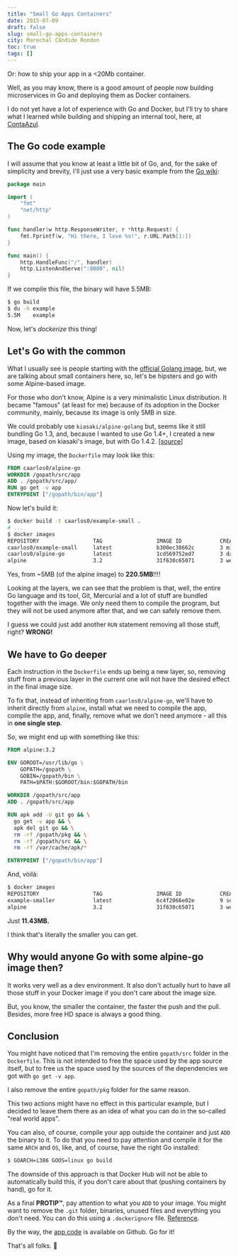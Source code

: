 ```yaml
---
title: "Small Go Apps Containers"
date: 2015-07-09
draft: false
slug: small-go-apps-containers
city: Marechal Cândido Rondon
toc: true
tags: []
---
```


Or: how to ship your app in a <20Mb container.

Well, as you may know, there is a good amount of people now building microservices in Go and deploying them as Docker containers.

I do not yet have a lot of experience with Go and Docker, but I'll try to share what I learned while building and shipping an internal tool, here, at [ContaAzul](http://contaazul.com/).

## The Go code example

I will assume that you know at least a little bit of Go, and, for the sake of simplicity and brevity, I'll just use a very basic example from the [Go wiki](https://golang.org/doc/articles/wiki/):

```go
package main

import (
	"fmt"
	"net/http"
)

func handler(w http.ResponseWriter, r *http.Request) {
	fmt.Fprintf(w, "Hi there, I love %s!", r.URL.Path[1:])
}

func main() {
	http.HandleFunc("/", handler)
	http.ListenAndServe(":8080", nil)
}
```

If we compile this file, the binary will have 5.5MB:

```sh
$ go build
$ du -h example
5.5M	example
```

Now, let's *dockerize* this thing!

## Let's Go with the common

What I usually see is people starting with the [official Golang image](https://registry.hub.docker.com/_/golang/), but, we are talking about small containers here, so, let's be hipsters and go with some Alpine-based image.

For those who don't know, Alpine is a very minimalistic Linux distribution. It became "famous" (at least for me) because of its adoption in the Docker community, mainly, because its image is only 5MB in size.

We could probably use `kiasaki/alpine-golang` but, seems like it still bundling Go 1.3, and, because I wanted to use Go 1.4+, I created a new image, based on kiasaki's image, but with Go 1.4.2. [[source](https://github.com/caarlos0/docker-alpine-go)]

Using my image, the `Dockerfile` may look like this:

```dockerfile
FROM caarlos0/alpine-go
WORKDIR /gopath/src/app
ADD . /gopath/src/app/
RUN go get -v app
ENTRYPOINT ["/gopath/bin/app"]
```

Now let's build it:

```sh
$ docker build -t caarlos0/example-small .
# ...
$ docker images
REPOSITORY                 TAG                 IMAGE ID            CREATED             VIRTUAL SIZE
caarlos0/example-small     latest              b300ec38662c        3 minutes ago       220.5 MB
caarlos0/alpine-go         latest              1cd569752ed7        3 days ago          214.7 MB
alpine                     3.2                 31f630c65071        3 weeks ago         5.254 MB
```

Yes, from ~5MB (of the alpine image) to **220.5MB**!!!!

Looking at the layers, we can see that the problem is that, well, the entire Go language and its tool, Git, Mercurial and a lot of stuff are bundled together with the image. We only need them to compile the program, but they will not be used anymore after that, and we can safely remove them.

I guess we could just add another `RUN` statement removing all those stuff, right? **WRONG!**

## We have to Go deeper

Each instruction in the `Dockerfile` ends up being a new layer, so, removing stuff from a previous layer in the current one will not have the desired effect in the final image size.

To fix that, instead of inheriting from `caarlos0/alpine-go`, we'll have to inherit directly from `alpine`, install what we need to compile the app, compile the app, and, finally, remove what we don't need anymore - all this in **one single step**.

So, we might end up with something like this:

```dockerfile
FROM alpine:3.2

ENV GOROOT=/usr/lib/go \
    GOPATH=/gopath \
    GOBIN=/gopath/bin \
    PATH=$PATH:$GOROOT/bin:$GOPATH/bin

WORKDIR /gopath/src/app
ADD . /gopath/src/app

RUN apk add -U git go && \
  go get -v app && \
  apk del git go && \
  rm -rf /gopath/pkg && \
  rm -rf /gopath/src && \
  rm -rf /var/cache/apk/*

ENTRYPOINT ["/gopath/bin/app"]
```

And, vòilá:

```sh
$ docker images
REPOSITORY                 TAG                 IMAGE ID            CREATED             VIRTUAL SIZE
example-smaller            latest              6c4f2066e02e        9 seconds ago       11.43 MB
alpine                     3.2                 31f630c65071        3 weeks ago         5.254 MB
```

Just **11.43MB.**

I think that's literally the smaller you can get.

## Why would anyone Go with some alpine-go image then?

It works very well as a dev environment. It also don't actually hurt to have all those stuff in your Docker image if you don't care about the image size.

But, you know, the smaller the container, the faster the push and the pull. Besides, more free HD space is always a good thing.

## Conclusion

You might have noticed that I'm removing the entire `gopath/src` folder in the `Dockerfile`. This is not intended to free the space used by the app source itself, but to free us the space used by the sources of the dependencies we got with `go get -v app`.

I also remove the entire `gopath/pkg` folder for the same reason.

This two actions might have no effect in this particular example, but I decided to leave them there as an idea of what you can do in the so-called "real world apps".

You can also, of course, compile your app outside the container and just `ADD` the binary to it. To do that you need to pay attention and compile it for the same `ARCH` and `OS`, like, and, of course, have the right Go installed:

```sh
$ GOARCH=i386 GOOS=linux go build
```

The downside of this approach is that Docker Hub will not be able to automatically build this, if you don't care about that (pushing containers by hand), go for it.

As a final **PROTIP™**, pay attention to what you `ADD` to your image. You might want to remove the `.git` folder, binaries, unused files and everything you don't need. You can do this using a `.dockerignore` file. [Reference](https://docs.docker.com/engine/reference/builder/#/dockerignore-file).

By the way, the [app code](https://github.com/caarlos0/small-go-app-container-example) is available on Github. Go for it! 

That's all folks. 🍻
